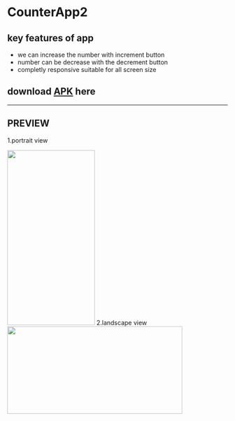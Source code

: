 # CounterApp2
## key features of app
- we can increase the number with increment button
- number can be decrease with the decrement button
- completly responsive suitable for all screen size
## download [APK](https://github.com/namita514/the_Streamliners/files/6776989/CounterApp.zip) here

---
## PREVIEW
1.portrait view

<img src="https://user-images.githubusercontent.com/67231912/124729759-5a375f00-df2e-11eb-95d7-dff522642203.jpg" width="200" height="400"/>
2.landscape view
<img src="https://user-images.githubusercontent.com/67231912/124729801-64595d80-df2e-11eb-9c20-f09fd36d3b69.jpg" width="400" height="200"/>
